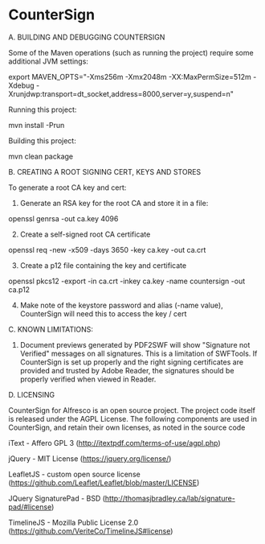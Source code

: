 CounterSign
===========

A.  BUILDING AND DEBUGGING COUNTERSIGN

Some of the Maven operations (such as running the project) require some additional
JVM settings:

export MAVEN_OPTS="-Xms256m -Xmx2048m -XX:MaxPermSize=512m -Xdebug -Xrunjdwp:transport=dt_socket,address=8000,server=y,suspend=n"

Running this project:

mvn install -Prun

Building this project:

mvn clean package


B.  CREATING A ROOT SIGNING CERT, KEYS AND STORES

To generate a root CA key and cert:

1. Generate an RSA key for the root CA and store it in a file:

openssl genrsa -out ca.key 4096

2.  Create a self-signed root CA certificate

openssl req -new -x509 -days 3650 -key ca.key -out ca.crt

3.  Create a p12 file containing the key and certificate

openssl pkcs12 -export -in ca.crt -inkey ca.key -name countersign -out ca.p12

4.  Make note of the keystore password and alias (-name value), CounterSign will need this to access the key / cert


C.  KNOWN LIMITATIONS:

1.  Document previews generated by PDF2SWF will show "Signature not Verified" messages on all signatures.
This is a limitation of SWFTools.  If CounterSign is set up properly and the right signing
certificates are provided and trusted by Adobe Reader, the signatures should be properly verified
when viewed in Reader.


D.  LICENSING

CounterSign for Alfresco is an open source project.  The project code itself is released under the 
AGPL License.  The following components are used in CounterSign, and retain their own licenses,
as noted in the source code

iText - Affero GPL 3 (http://itextpdf.com/terms-of-use/agpl.php)

jQuery - MIT License (https://jquery.org/license/)

LeafletJS - custom open source license (https://github.com/Leaflet/Leaflet/blob/master/LICENSE)

JQuery SignaturePad - BSD (http://thomasjbradley.ca/lab/signature-pad/#license)

TimelineJS - Mozilla Public License 2.0 (https://github.com/VeriteCo/TimelineJS#license)


